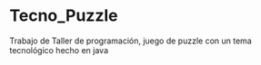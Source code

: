 # Tecno_Puzzle
Trabajo de Taller de programación, juego de puzzle con un tema tecnológico hecho en java


